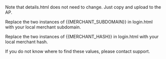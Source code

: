 Note that details.html does not need to change. Just copy and upload to the AP.

Replace the two instances of {{MERCHANT_SUBDOMAIN}} in login.html with your local merchant subdomain.

Replace the two instances of {{MERCHANT_HASH}} in login.html with your local merchant hash.

If you do not know where to find these values, please contact support.

